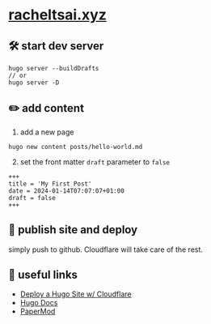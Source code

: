 # [racheltsai.xyz](https://racheltsai.xyz/)

## 🛠️ start dev server

```
hugo server --buildDrafts
// or
hugo server -D
```

## ✏️ add content

1. add a new page

```
hugo new content posts/hello-world.md
```

2. set the front matter `draft` parameter to `false`

```
+++
title = 'My First Post'
date = 2024-01-14T07:07:07+01:00
draft = false
+++
```

## 🚀 publish site and deploy

simply push to github. Cloudflare will take care of the rest.

## 🔗 useful links

- [Deploy a Hugo Site w/ Cloudflare](https://developers.cloudflare.com/pages/framework-guides/deploy-a-hugo-site/)
- [Hugo Docs](https://gohugo.io/documentation/)
- [PaperMod](https://github.com/adityatelange/hugo-PaperMod)
